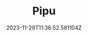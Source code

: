 ---
title: "Pipu"
category: "IndieWeb & Personal Blogs"
site_url: https://pipuwong.com
feed_url: https://pipuwong.com/en/feed
date: 2023-11-29T11:36:52.581104Z
domain: pipuwong.com

---